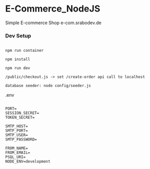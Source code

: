 # E-Commerce_NodeJS

Simple E-commerce Shop
e-com.srabodev.de

### Dev Setup

```

npm run container

npm install

npm run dev

/public/checkout.js -> set /create-order api call to localhost

database seeder: node config/seeder.js

```

.env

```

PORT=
SESSION_SECRET=
TOKEN_SECRET=

SMTP_HOST=
SMTP_PORT=
SMTP_USER=
SMTP_PASSWORD=

FROM_NAME=
FROM_EMAIL=
PSQL_URI=
NODE_ENV=development
```
